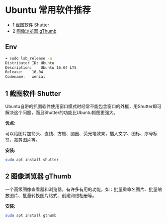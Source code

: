 # Ubuntu 常用软件推荐


* 1 [截图软件 Shutter](ubuntu.md#1_截图软件_Shutter)
* 2 [图像浏览器 gThumb](ubuntu.md#2_图像浏览器_gThumb)

## Env

```bash
➜ sudo lsb_release -a
Distributor ID:	Ubuntu
Description:	Ubuntu 16.04 LTS
Release:	16.04
Codename:	xenial
```

## 1 截图软件 Shutter

Ubuntu自带的抓图软件使用窗口模式时经常不能包含窗口的外框，用Shutter即可解决这个问题，而且Shutter的功能比Ubuntu抓图更强大。

**优点:**

可以给图片加箭头、直线、方框、圆圈、荧光笔效果，插入文字、图标、序号标签，裁剪图片等。

**安装:**

```bash
sudo apt install shutter
```

## 2 图像浏览器 gThumb 

一个高级图像查看器和浏览器，有许多有用的功能，如：批量重命名图片、批量缩放图片、批量转换图片格式、创建网络相册等。

**安装:**

```bash
sudo apt install gthumb
```
